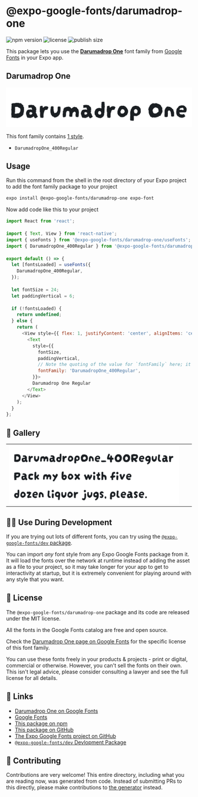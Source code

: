 # @expo-google-fonts/darumadrop-one

![npm version](https://flat.badgen.net/npm/v/@expo-google-fonts/darumadrop-one)
![license](https://flat.badgen.net/github/license/expo/google-fonts)
![publish size](https://flat.badgen.net/packagephobia/install/@expo-google-fonts/darumadrop-one)

This package lets you use the [**Darumadrop One**](https://fonts.google.com/specimen/Darumadrop+One) font family from [Google Fonts](https://fonts.google.com/) in your Expo app.

## Darumadrop One

![Darumadrop One](./font-family.png)

This font family contains [1 style](#-gallery).

- `DarumadropOne_400Regular`

## Usage

Run this command from the shell in the root directory of your Expo project to add the font family package to your project
```sh
expo install @expo-google-fonts/darumadrop-one expo-font
```

Now add code like this to your project
```js
import React from 'react';

import { Text, View } from 'react-native';
import { useFonts } from '@expo-google-fonts/darumadrop-one/useFonts';
import { DarumadropOne_400Regular } from '@expo-google-fonts/darumadrop-one/400Regular';

export default () => {
  let [fontsLoaded] = useFonts({
    DarumadropOne_400Regular,
  });

  let fontSize = 24;
  let paddingVertical = 6;

  if (!fontsLoaded) {
    return undefined;
  } else {
    return (
      <View style={{ flex: 1, justifyContent: 'center', alignItems: 'center' }}>
        <Text
          style={{
            fontSize,
            paddingVertical,
            // Note the quoting of the value for `fontFamily` here; it expects a string!
            fontFamily: 'DarumadropOne_400Regular',
          }}>
          Darumadrop One Regular
        </Text>
      </View>
    );
  }
};

```

## 🔡 Gallery


||||
|-|-|-|
|![DarumadropOne_400Regular](.//400Regular/DarumadropOne_400Regular.ttf.png)||||


## 👩‍💻 Use During Development

If you are trying out lots of different fonts, you can try using the [`@expo-google-fonts/dev` package](https://github.com/expo/google-fonts/tree/master/font-packages/dev#readme).

You can import *any* font style from any Expo Google Fonts package from it. It will load the fonts
over the network at runtime instead of adding the asset as a file to your project, so it may take longer
for your app to get to interactivity at startup, but it is extremely convenient
for playing around with any style that you want.

## 📖 License

The `@expo-google-fonts/darumadrop-one` package and its code are released under the MIT license.

All the fonts in the Google Fonts catalog are free and open source.

Check the [Darumadrop One page on Google Fonts](https://fonts.google.com/specimen/Darumadrop+One) for the specific license of this font family.

You can use these fonts freely in your products & projects - print or digital, commercial or otherwise. However, you can't sell the fonts on their own. This isn't legal advice, please consider consulting a lawyer and see the full license for all details.

## 🔗 Links

- [Darumadrop One on Google Fonts](https://fonts.google.com/specimen/Darumadrop+One)
- [Google Fonts](https://fonts.google.com/)
- [This package on npm](https://www.npmjs.com/package/@expo-google-fonts/darumadrop-one)
- [This package on GitHub](https://github.com/expo/google-fonts/tree/master/font-packages/darumadrop-one)
- [The Expo Google Fonts project on GitHub](https://github.com/expo/google-fonts)
- [`@expo-google-fonts/dev` Devlopment Package](https://github.com/expo/google-fonts/tree/master/font-packages/dev)

## 🤝 Contributing

Contributions are very welcome! This entire directory, including what you are reading now, was generated from code. Instead of submitting PRs to this directly, please make contributions to [the generator](https://github.com/expo/google-fonts/tree/master/packages/generator) instead.
